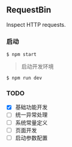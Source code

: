 ## RequestBin
Inspect HTTP requests.

### 启动 
```
$ npm start
```

> 启动开发环境
```
$ npm run dev
```

### TODO
- [x] 基础功能开发
- [ ] 统一异常处理
- [ ] 系统常量定义
- [ ] 页面开发
- [ ] 启动参数配置